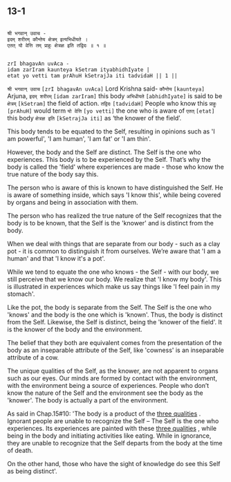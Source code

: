 ## 13-1


```shloka-sa

श्री भगवान् उवाच -
इदम् शरीरम् कौन्तेय क्षेत्रम् इत्यभिधीयते ।
एतत् यो वेत्ति तम् प्राहुः क्षेत्रज्ञ इति तद्विदः ॥ १ ॥

```
```shloka-sa-hk

zrI bhagavAn uvAca -
idam zarIram kaunteya kSetram ityabhidhIyate |
etat yo vetti tam prAhuH kSetrajJa iti tadvidaH || 1 ||

```
`श्री भगवान् उवाच` `[zrI bhagavAn uvAca]` Lord Krishna said- `कौन्तेय` `[kaunteya]` Arjuna, `इदम् शरीरम्` `[idam zarIram]` this body `अभिधीयते` `[abhidhIyate]` is said to be `क्षेत्रम्` `[kSetram]` the field of action.
`तद्विदः` `[tadvidaH]` People who know this `प्राहुः` `[prAhuH]` would term `यो वेत्ति` `[yo vetti]` the one who is aware of `एतत्` `[etat]` this body `क्षेत्रज्ञ इति` `[kSetrajJa iti]` as ‘the knower of the field’.

<a name='field_and_knower_of_field'></a>
This body tends to be equated to the Self, resulting in opinions such as 'I am powerful', 'I am human', 'I am fat' or 'I am thin'. 

However, the body and the Self are distinct. The Self is the one who experiences. This body is to be experienced by the Self. That’s why the body is called the 'field' where experiences are made - those who know the true nature of the body say this.

The person who is aware of this is known to have distinguished the Self. He is aware of something inside, which says 'I know this', while being covered by organs and being in association with them.

The person who has realized the true nature of the Self recognizes that the body is to be known, that the Self is the 'knower' and is distinct from the body.




When we deal with things that are separate from our body - such as a clay pot - it is common to distinguish it from ourselves. We’re aware that 'I am a human' and that 'I know it's a pot'.  

While we tend to equate the one who knows - the Self - with our body, we still perceive that we know our body. We realize that 'I know my body'. This is illustrated in experiences which make us say things like 'I feel pain in my stomach'.

Like the pot, the body is separate from the Self. The Self is the one who 'knows' and the body is the one which is 'known'. Thus, the body is distinct from the Self. Likewise, the Self is distinct, being the 'knower of the field'. It is the knower of the body and the environment.

The belief that they both are equivalent comes from the presentation of the body as an inseparable attribute of the Self, like 'cowness' is an inseparable attribute of a cow. 

The unique qualities of the Self, as the knower, are not apparent to organs such as our eyes. Our minds are formed by contact with the environment, with the environment being a source of experiences. People who don’t know the nature of the Self and the environment see the body as the 'knower'. The body is actually a part of the environment.

As said in Chap.15#10: 'The body is a product of the 
[three qualities](satva_rajas_tamas)
. Ignorant people are unable to recognize the Self – The Self is the one who experiences. Its experiences are painted with these 
[three qualities](satva_rajas_tamas)
, while being in the body and initiating activities like eating. While in ignorance, they are unable to recognize that the Self departs from the body at the time of death. 

On the other hand, those who have the sight of knowledge do see this Self as being distinct'.



